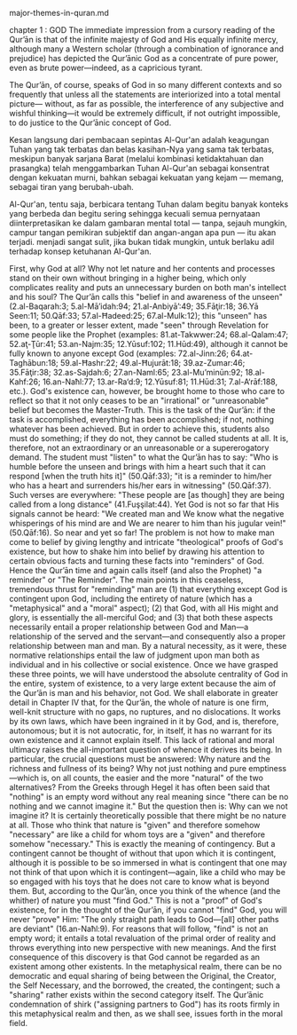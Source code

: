 major-themes-in-quran.md

chapter 1 : GOD
The immediate impression from a cursory reading of the Qur’ān is that of the infinite majesty of God and His equally infinite mercy, although many a Western scholar (through a combination of ignorance and prejudice) has depicted the Qur’ānic God as a concentrate of pure power, even as brute power—indeed, as a capricious tyrant.

The Qur’ān, of course, speaks of God in so many different contexts and so frequently that unless all the statements are interiorized into a total mental picture— without, as far as possible, the interference of any subjective and wishful thinking—it would be extremely difficult, if not outright impossible, to do justice to the Qur’ānic concept of God. 

Kesan langsung dari pembacaan sepintas Al-Qur'an adalah keagungan Tuhan yang tak terbatas dan belas kasihan-Nya yang sama tak terbatas, meskipun banyak sarjana Barat (melalui kombinasi ketidaktahuan dan prasangka) telah menggambarkan Tuhan Al-Qur'an sebagai konsentrat dengan kekuatan murni, bahkan sebagai kekuatan yang kejam — memang, sebagai tiran yang berubah-ubah. 

Al-Qur'an, tentu saja, berbicara tentang Tuhan dalam begitu banyak konteks yang berbeda dan begitu sering sehingga kecuali semua pernyataan diinterpretasikan ke dalam gambaran mental total — tanpa, sejauh mungkin, campur tangan pemikiran subjektif dan angan-angan apa pun — itu akan terjadi. menjadi sangat sulit, jika bukan tidak mungkin, untuk berlaku adil terhadap konsep ketuhanan Al-Qur'an.


First, why God at all? Why not let nature and her contents and processes stand on their own without bringing in a higher being, which only complicates reality and puts an unnecessary burden on both man's intellect and his soul? The Qur’ān calls this "belief in and awareness of the unseen" (2.al-Baqarah:3; 5.al-Mā’idah:94; 21.al-Anbiyā’:49; 35.Fāţir:18; 36.Yā Seen:11; 50.Qāf:33; 57.al-Ħadeed:25; 67.al-Mulk:12); this "unseen" has been, to a greater or lesser extent, made "seen" through Revelation for some people like the Prophet (examples: 81.at-Takwwer:24; 68.al-Qalam:47; 52.aţ-Ţūr:41; 53.an-Najm:35; 12.Yūsuf:102; 11.Hūd:49), although it cannot be fully known to anyone except God (examples: 72.al-Jinn:26; 64.at-Taghābun:18; 59.al-Ħashr:22; 49.al-Ħujurāt:18; 39.az-Zumar:46; 35.Fāţir:38; 32.as-Sajdah:6; 27.an-Naml:65; 23.al-Mu’minūn:92; 18.al-Kahf:26; 16.an-Naħl:77; 13.ar-Ra‘d:9; 12.Yūsuf:81; 11.Hūd:31; 7.al-A‘rāf:188, etc.). God's existence can, however, be brought home to those who care to reflect so that it not only ceases to be an "irrational" or "unreasonable" belief but becomes the Master-Truth. This is the task of the Qur’ān: if the task is accomplished, everything has been accomplished; if not, nothing whatever has been achieved. But in order to achieve this, students also must do something; if they do not, they cannot be called students at all. It is, therefore, not an extraordinary or an unreasonable or a supererogatory demand. The student must "listen" to what the Qur’ān has to say: "Who is humble before the unseen and brings with him a heart such that it can respond [when the truth hits it]" (50.Qāf:33); "it is a reminder to him/her who has a heart and surrenders his/her ears in witnessing" (50.Qāf:37). Such  verses are everywhere: "These people are [as though] they are being called from a long distance" (41.Fuşşilat:44). Yet God is not so far that His signals cannot be heard: "We created man and We know what the negative whisperings of his mind are and We are nearer to him than his jugular vein!" (50.Qāf:16). So near and yet so far! The problem is not how to make man come to belief by giving lengthy and intricate "theological" proofs of God's existence, but how to shake him into belief by drawing his attention to certain obvious facts and turning these facts into "reminders" of God. Hence the Qur’ān time and again calls itself (and also the Prophet) "a reminder" or "The Reminder". The main points in this ceaseless, tremendous thrust for "reminding" man are (1) that everything except God is contingent upon God, including the entirety of nature (which has a "metaphysical" and a "moral" aspect); (2) that God, with all His might and glory, is essentially the all-merciful God; and (3) that both these aspects necessarily entail a proper relationship between God and Man—a relationship of the served and the servant—and consequently also a proper relationship between man and man. By a natural necessity, as it were, these normative relationships entail the law of judgment upon man both as individual and in his collective or social existence. Once we have grasped these three points, we will have understood the absolute centrality of God in the entire, system of existence, to a very large extent because the aim of the Qur’ān is man and his behavior, not God. We shall elaborate in greater detail in Chapter IV that, for the Qur’ān, the whole of nature is one firm, well-knit structure with no gaps, no ruptures, and no dislocations. It works by its own laws, which have been ingrained in it by God, and is, therefore, autonomous; but it is not autocratic, for, in itself, it has no warrant for its own existence and it cannot explain itself.  This lack of rational and moral ultimacy raises the all-important question of whence it derives its being. In particular, the crucial questions must be answered: Why nature and the richness and fullness of its being? Why not just nothing and pure emptiness—which is, on all counts, the easier and the more "natural" of the two alternatives? From the Greeks through Hegel it has often been said that "nothing" is an empty word without any real meaning since "there can be no nothing and we cannot imagine it." But the question then is: Why can we not imagine it? It is certainly theoretically possible that there might be no nature at all. Those who think that nature is "given" and therefore somehow "necessary" are like a child for whom toys are a "given" and therefore somehow "necessary." This is exactly the meaning of contingency. But a contingent cannot be thought of without that upon which it is contingent, although it is possible to be so immersed in what is contingent that one may not think of that upon which it is contingent—again, like a child who may be so engaged with his toys that he does not care to know what is beyond them. But, according to the Qur’ān, once you think of the whence (and the whither) of nature you must "find God." This is not a "proof" of God's existence, for in the thought of the Qur’ān, if you cannot "find" God, you will never "prove" Him: "The only straight path leads to God—[all] other paths are deviant" (16.an-Naħl:9). For reasons that will follow, "find" is not an empty word; it entails a total revaluation of the primal order of reality and throws everything into new perspective with new meanings. And the first consequence of this discovery is that God cannot be regarded as an existent among other existents. In the metaphysical realm, there can be no democratic and equal sharing of being between the Original, the Creator, the Self Necessary, and the borrowed, the created, the contingent; such a "sharing" rather exists within the second category itself. The Qur’ānic condemnation of shirk ("assigning partners to God") has its roots firmly in this metaphysical realm and then, as we shall see, issues forth in the moral field. 